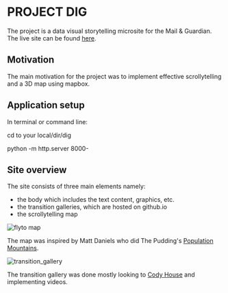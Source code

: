 PROJECT DIG
=========================
The project is a data visual storytelling microsite for the Mail & Guardian.
The live site can be found [here](https://silicosis.mg.co.za).

Motivation
-----------------
The main motivation for the project was to implement effective scrollytelling and a 3D map using mapbox.

Application setup
-----------------

In terminal or command line:

  cd to your local/dir/dig

  python -m http.server 8000-

Site overview
-----------------

The site consists of three main elements namely:

- the body which includes the text content, graphics, etc.
- the transition galleries, which are hosted on github.io
- the scrollytelling map

![flyto map](https://user-images.githubusercontent.com/6917448/64493258-43fee000-d27e-11e9-90e8-09463ef29b39.gif)

The map was inspired by Matt Daniels who did The Pudding's [Population Mountains](https://pudding.cool/2018/12/3d-cities-story/).

![transition_gallery](https://user-images.githubusercontent.com/6917448/64493395-eec3ce00-d27f-11e9-84d4-2e7c9a2d0d88.gif)

The transition gallery was done mostly looking to [Cody House](https://codyhouse.co/gem/page-scroll-effects) and implementing videos.

